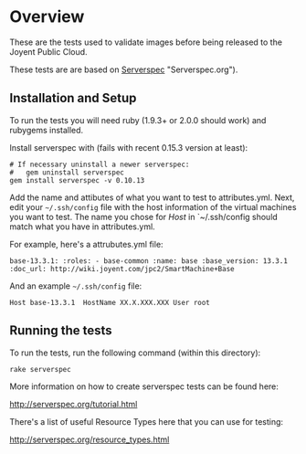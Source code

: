# Overview

These are the tests used to validate images before being released to the Joyent Public Cloud.

These tests are are based on [Serverspec](http://serverspec.org) "Serverspec.org").

## Installation and Setup

To run the tests you will need ruby (1.9.3+ or 2.0.0 should work) and rubygems installed.

Install serverspec with (fails with recent 0.15.3 version at least):

    # If necessary uninstall a newer serverspec:
    #   gem uninstall serverspec
    gem install serverspec -v 0.10.13

Add the name and attibutes of what you want to test to attributes.yml. Next, edit your `~/.ssh/config` file with the host information of the virtual machines you want to test. The name you chose for _Host_ in `~/.ssh/config should match what you have in attributes.yml. 

For example, here's a attrubutes.yml file:

``
base-13.3.1:
  :roles:
    - base-common
  :name: base
  :base_version: 13.3.1
  :doc_url: http://wiki.joyent.com/jpc2/SmartMachine+Base
``

And an example `~/.ssh/config` file:

``
Host base-13.3.1 
  HostName XX.X.XXX.XXX
  User root
``

## Running the tests

To run the tests, run the following command (within this directory):

`rake serverspec`

More information on how to create serverspec tests can be found here:

http://serverspec.org/tutorial.html

There's a list of useful Resource Types here that you can use for testing:

http://serverspec.org/resource_types.html
